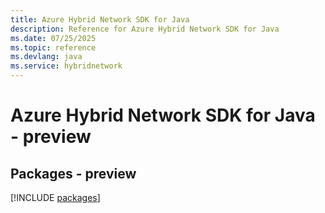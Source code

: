 ```yaml
---
title: Azure Hybrid Network SDK for Java
description: Reference for Azure Hybrid Network SDK for Java
ms.date: 07/25/2025
ms.topic: reference
ms.devlang: java
ms.service: hybridnetwork
---
```

# Azure Hybrid Network SDK for Java - preview
## Packages - preview
[!INCLUDE [packages](hybrid-network-index.md)]